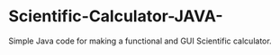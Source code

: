 # Scientific-Calculator-JAVA-
Simple Java code for making a functional and GUI Scientific calculator.
